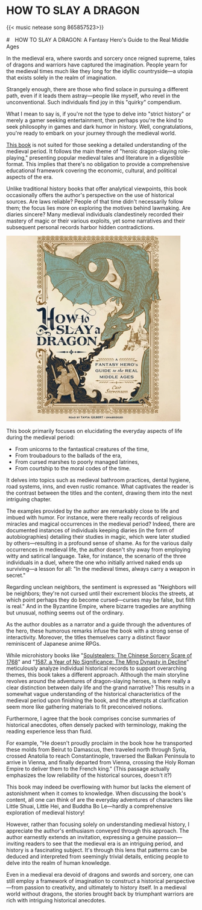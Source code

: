 # HOW TO SLAY A DRAGON


{{< music netease song 865857523>}}



#　HOW TO SLAY A DRAGON: A Fantasy Hero's Guide to the Real Middle Ages

In the medieval era, where swords and sorcery once reigned supreme, tales of dragons and warriors have captured the imagination. People yearn for the medieval times much like they long for the idyllic countryside—a utopia that exists solely in the realm of imagination.

Strangely enough, there are those who find solace in pursuing a different path, even if it leads them astray—people like myself, who revel in the unconventional. Such individuals find joy in this "quirky" compendium.

What I mean to say is, if you're not the type to delve into "strict history" or merely a gamer seeking entertainment, then perhaps you're the kind to seek philosophy in games and dark humor in history. Well, congratulations, you're ready to embark on your journey through the medieval world.

[This book](https://shop.harvard.com/book/9798200850594) is not suited for those seeking a detailed understanding of the medieval period. It follows the main theme of "heroic dragon-slaying role-playing," presenting popular medieval tales and literature in a digestible format. This implies that there's no obligation to provide a comprehensive educational framework covering the economic, cultural, and political aspects of the era. 

Unlike traditional history books that offer analytical viewpoints, this book occasionally offers the author's perspective on the use of historical sources. Are laws reliable? People of that time didn't necessarily follow them; the focus lies more on exploring the motives behind lawmaking. Are diaries sincere? Many medieval individuals clandestinely recorded their mastery of magic or their various exploits, yet some narratives and their subsequent personal records harbor hidden contradictions.

![HOW TO SLAY A DRAGON: A Fantasy Hero's Guide to the Real Middle Ages](/img/image-20240308001610787.png)

This book primarily focuses on elucidating the everyday aspects of life during the medieval period:

- From unicorns to the fantastical creatures of the time,
- From troubadours to the ballads of the era,
- From cursed marshes to poorly managed latrines,
- From courtship to the moral codes of the time.

It delves into topics such as medieval bathroom practices, dental hygiene, road systems, inns, and even rustic romance. What captivates the reader is the contrast between the titles and the content, drawing them into the next intriguing chapter.

The examples provided by the author are remarkably close to life and imbued with humor. For instance, were there really records of religious miracles and magical occurrences in the medieval period? Indeed, there are documented instances of individuals keeping diaries (in the form of autobiographies) detailing their studies in magic, which were later studied by others—resulting in a profound sense of shame. As for the various daily occurrences in medieval life, the author doesn't shy away from employing witty and satirical language. Take, for instance, the scenario of the three individuals in a duel, where the one who initially arrived naked ends up surviving—a lesson for all: "In the medieval times, always carry a weapon in secret."

Regarding unclean neighbors, the sentiment is expressed as "Neighbors will be neighbors; they're not cursed until their excrement blocks the streets, at which point perhaps they do become cursed—curses may be false, but filth is real." And in the Byzantine Empire, where bizarre tragedies are anything but unusual, nothing seems out of the ordinary.

As the author doubles as a narrator and a guide through the adventures of the hero, these humorous remarks infuse the book with a strong sense of interactivity. Moreover, the titles themselves carry a distinct flavor reminiscent of Japanese anime RPGs.

While microhistory books like "[Soulstealers: The Chinese Sorcery Scare of 1768](https://www.hup.harvard.edu/books/9780674821521)" and "[1587, a Year of No Significance: The Ming Dynasty in Decline](https://en.wikipedia.org/wiki/1587,_a_Year_of_No_Significance)" meticulously analyze individual historical records to support overarching themes, this book takes a different approach. Although the main storyline revolves around the adventures of dragon-slaying heroes, is there really a clear distinction between daily life and the grand narrative? This results in a somewhat vague understanding of the historical characteristics of the medieval period upon finishing the book, and the attempts at clarification seem more like gathering materials to fit preconceived notions.

Furthermore, I agree that the book comprises concise summaries of historical anecdotes, often densely packed with terminology, making the reading experience less than fluid.

For example, "He doesn't proudly proclaim in the book how he transported these molds from Beirut to Damascus, then traveled north through Syria, crossed Anatolia to reach Constantinople, traversed the Balkan Peninsula to arrive in Vienna, and finally departed from Vienna, crossing the Holy Roman Empire to deliver them to the French king." (This passage actually emphasizes the low reliability of the historical sources, doesn't it?)

This book may indeed be overflowing with humor but lacks the element of astonishment when it comes to knowledge. When discussing the book's content, all one can think of are the everyday adventures of characters like Little Shuai, Little Hei, and Buddha Bo Le—hardly a comprehensive exploration of medieval history!

However, rather than focusing solely on understanding medieval history, I appreciate the author's enthusiasm conveyed through this approach. The author earnestly extends an invitation, expressing a genuine passion—inviting readers to see that the medieval era is an intriguing period, and history is a fascinating subject. It's through this lens that patterns can be deduced and interpreted from seemingly trivial details, enticing people to delve into the realm of human knowledge.

Even in a medieval era devoid of dragons and swords and sorcery, one can still employ a framework of imagination to construct a historical perspective—from passion to creativity, and ultimately to history itself. In a medieval world without dragons, the stories brought back by triumphant warriors are rich with intriguing historical anecdotes.

